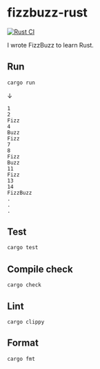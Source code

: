 # fizzbuzz-rust

[![Rust CI](https://github.com/shinshin86/fizzbuzz-rust/actions/workflows/main.yml/badge.svg)](https://github.com/shinshin86/fizzbuzz-rust/actions/workflows/main.yml)

I wrote FizzBuzz to learn Rust.

## Run

```sh
cargo run
```

↓

```
1
2
Fizz
4
Buzz
Fizz
7
8
Fizz
Buzz
11
Fizz
13
14
FizzBuzz
.
.
.
```

## Test

```sh
cargo test
```

## Compile check

```
cargo check
```

## Lint

```
cargo clippy
```

## Format

```
cargo fmt
```

